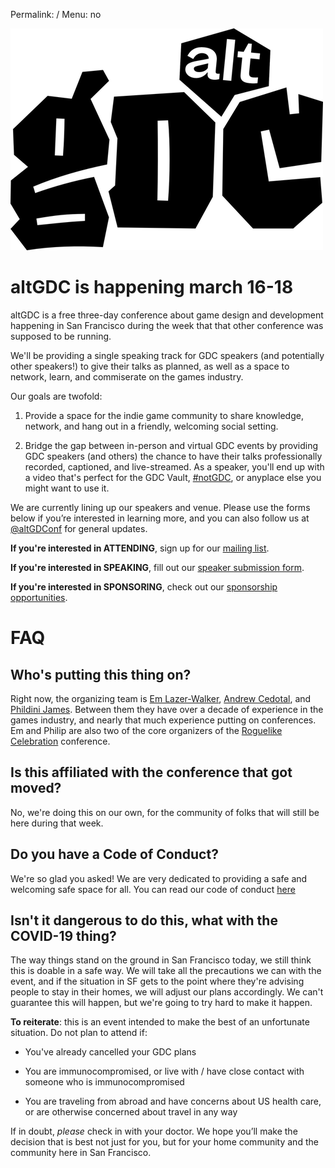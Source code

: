 Permalink: /
Menu: no

![altGDC](/images/_logo-hq-transparent-small.png)

# altGDC is happening march 16-18

altGDC is a free three-day conference about game design and development happening in San Francisco during the week that that other conference was supposed to be running.

We'll be providing a single speaking track for GDC speakers (and potentially other speakers!) to give their talks as planned, as well as a space to network, learn, and commiserate on the games industry.

Our goals are twofold:

1. Provide a space for the indie game community to share knowledge, network, and hang out in a friendly, welcoming social setting.

2. Bridge the gap between in-person and virtual GDC events by providing GDC speakers (and others) the chance to have their talks professionally recorded, captioned, and live-streamed. As a speaker, you'll end up with a video that's perfect for the GDC Vault, [#notGDC](http://notgdc.fun), or anyplace else you might want to use it.

We are currently lining up our speakers and venue. Please use the forms below if you’re interested in learning more, and you can also follow us at [@altGDConf](https://twitter.com/altgdconf) for general updates.

**If you're interested in ATTENDING**, sign up for our [mailing list](https://buttondown.email/altgdc).

**If you're interested in SPEAKING**, fill out our [speaker submission form](https://airtable.com/shrt1Ohzhog2LW8A3).

**If you're interested in SPONSORING**, check out our [sponsorship opportunities](https://altgdc.com/sponsors).

# FAQ

## Who's putting this thing on?

Right now, the organizing team is [Em Lazer-Walker](https://twitter.com/lazerwalker), [Andrew Cedotal](https://andrewcedotal.com/), and [Phildini James](https://twitter.com/phildini). Between them they have over a decade of experience in the games industry, and nearly that much experience putting on conferences. Em and Philip are also two of the core organizers of the [Roguelike Celebration](https://roguelike.club) conference.

## Is this affiliated with the conference that got moved?

No, we're doing this on our own, for the community of folks that will still be here during that week.

## Do you have a Code of Conduct?

We're so glad you asked! We are very dedicated to providing a safe and welcoming safe space for all. You can read our code of conduct [here](https://altgdc.com/coc)

## Isn't it dangerous to do this, what with the COVID-19 thing?

The way things stand on the ground in San Francisco today, we still think this is doable in a safe way. We will take all the precautions we can with the event, and if the situation in SF gets to the point where they're advising people to stay in their homes, we will adjust our plans accordingly. We can't guarantee this will happen, but we're going to try hard to make it happen.

**To reiterate**: this is an event intended to make the best of an unfortunate situation. Do not plan to attend if:

- You've already cancelled your GDC plans

- You are immunocompromised, or live with / have close contact with someone who is immunocompromised

- You are traveling from abroad and have concerns about US health care, or are otherwise concerned about travel in any way

If in doubt, _please_ check in with your doctor. We hope you’ll make the decision that is best not just for you, but for your home community and the community here in San Francisco.
